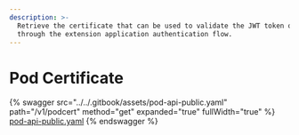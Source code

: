 ```yaml
---
description: >-
  Retrieve the certificate that can be used to validate the JWT token obtained
  through the extension application authentication flow.
---
```


# Pod Certificate

{% swagger src="../../.gitbook/assets/pod-api-public.yaml" path="/v1/podcert" method="get" expanded="true" fullWidth="true" %}
[pod-api-public.yaml](../../.gitbook/assets/pod-api-public.yaml)
{% endswagger %}
